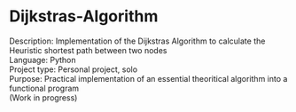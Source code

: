 # Dijkstras-Algorithm
Description: Implementation of the Dijkstras Algorithm to calculate the Heuristic shortest path between two nodes<br>
Language: Python<br>
Project type: Personal project, solo<br>
Purpose: Practical implementation of an essential theoritical algorithm into a functional program<br>
(Work in progress)
